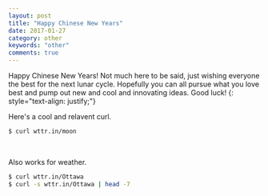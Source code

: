 ```yaml
---
layout: post
title: "Happy Chinese New Years"
date: 2017-01-27
category: other
keywords: "other"
comments: true
---
```


Happy Chinese New Years! Not much here to be said, just wishing everyone the best for the next lunar cycle. Hopefully you can all pursue what you love best and pump out new and cool and innovating ideas. Good luck!
{: style="text-align: justify;"}
<br>

Here's a cool and relavent curl.
<br>

``` bash
$ curl wttr.in/moon
```

<br>

Also works for weather.
<br>

``` bash
$ curl wttr.in/Ottawa
$ curl -s wttr.in/Ottawa | head -7
```
